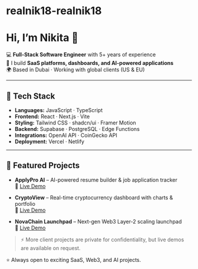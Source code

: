 # realnik18-realnik18
# Hi, I’m Nikita 👋  

💻 **Full-Stack Software Engineer** with 5+ years of experience  
🚀 I build **SaaS platforms, dashboards, and AI-powered applications**  
🌍 Based in Dubai · Working with global clients (US & EU)  

---

## 🔧 Tech Stack  
- **Languages:** JavaScript · TypeScript  
- **Frontend:** React · Next.js · Vite  
- **Styling:** Tailwind CSS · shadcn/ui · Framer Motion  
- **Backend:** Supabase · PostgreSQL · Edge Functions  
- **Integrations:** OpenAI API · CoinGecko API  
- **Deployment:** Vercel · Netlify  

---

## 📂 Featured Projects  

- **ApplyPro AI** – AI-powered resume builder & job application tracker  
  🔗 [Live Demo](https://resume-ai-suite.vercel.app/)  

- **CryptoView** – Real-time cryptocurrency dashboard with charts & portfolio  
  🔗 [Live Demo](https://crypto-view-api.vercel.app/)  

- **NovaChain Launchpad** – Next-gen Web3 Layer-2 scaling launchpad  
  🔗 [Live Demo](https://crypto-landing-page-live.vercel.app/)  

> ⚡ More client projects are private for confidentiality, but live demos are available on request.  

⭐️ Always open to exciting SaaS, Web3, and AI projects.
